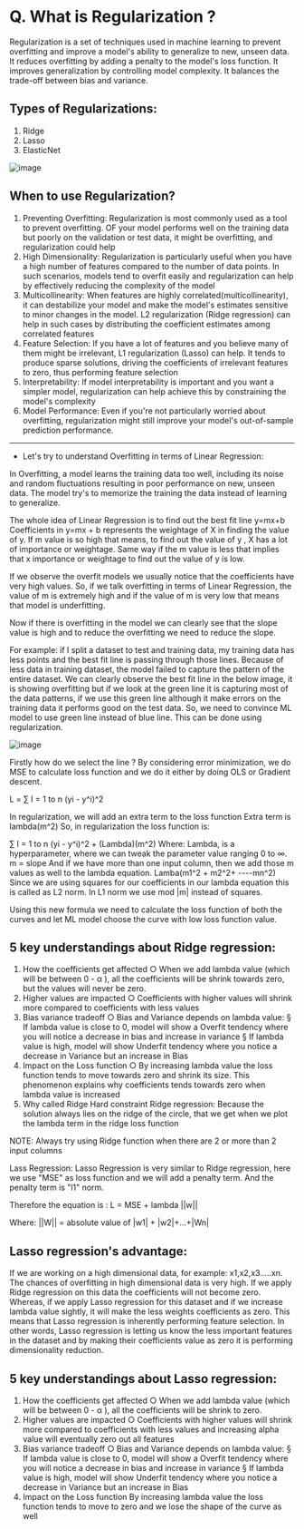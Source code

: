 # Q. What is Regularization ?

Regularization is a set of techniques used in machine learning to prevent overfitting and improve a model's ability to generalize to new, unseen data.
It reduces overfitting by adding a penalty to the model's loss function. It improves generalization by controlling model complexity. It balances the trade-off between bias and variance.
## Types of Regularizations:

1. Ridge
2. Lasso
3. ElasticNet

![image](https://github.com/user-attachments/assets/f133944d-3dd1-4dd8-a6c2-64c860f7549d)

## When to use Regularization?
1. Preventing Overfitting: Regularization is most commonly used as a tool to prevent overfitting. OF your model performs well on the training data but poorly on the validation or test data, it might be overfitting, and regularization could help
2. High Dimensionality: Regularization is particularly useful when you have a high number of features compared to the number of data points. In such scenarios, models tend to overfit easily and regularization can help by effectively reducing the complexity of the model
3. Multicollinearity: When features are highly correlated(multicollinearity), it can destabilize your model and make the model's estimates sensitive to minor changes in the model. L2 regularization (Ridge regression) can help in such cases by distributing the coefficient estimates among correlated features
4. Feature Selection: If you have a lot of features and you believe many of them might be irrelevant, L1 regularization (Lasso) can help. It tends to produce sparse solutions, driving the coefficients of irrelevant features to zero, thus performing feature selection
5. Interpretability: If model interpretability is important and you want a simpler model, regularization can help achieve this by constraining the model's complexity
6. Model Performance: Even if you're not particularly worried about overfitting, regularization might still improve your model's out-of-sample prediction performance.

---
- Let's try to understand Overfitting in terms of Linear Regression:

In Overfitting, a model learns the training data too well, including its noise and random fluctuations resulting in poor performance on new, unseen data.  The model try's to memorize the training the data instead of learning to generalize.

The whole idea of Linear Regression is to find out the best fit line y=mx+b
Coefficients in y=mx + b represents the weightage of X in finding the value of y. If m value is so high that means, to find out the value of y , X has a lot of importance or weightage. Same way if the m value is less that implies that x importance or weightage to find out the value of y is low.

If we observe the overfit models we usually notice that the coefficients have very high values.
So, if we talk overfitting in terms of Linear Regression, the value of m is extremely high and if the value of m is very low that means that model is underfitting.

Now if there is overfitting in the model we can clearly see that the slope value is high and to reduce the overfitting we need to reduce the slope.

For example: if I split a dataset to test and training data, my training data has less points and the best fit line is passing through those lines. Because of less data in training dataset, the model failed to capture the pattern of the entire dataset.  We can clearly observe the best fit line in the  below image, it is showing overfitting  but if we look at the green line it is capturing most of the data patterns, if we use this green line although it make errors on the training data it performs good on the test data. So, we need to convince ML model to use green line instead of blue line. 
This can be done using regularization.

![image](https://github.com/user-attachments/assets/1884b119-b8e3-4fd1-83b7-448be3363f37)

Firstly how do we select the line ? 
By considering error minimization, we do MSE to calculate loss function and we do it either by doing OLS or Gradient descent.

L = ∑ I = 1 to n (yi - y^i)^2

In regularization, we will add an extra term to the loss function 
Extra term is lambda(m^2)
So, in regularization the loss function is:

∑ I = 1 to n (yi - y^i)^2   + (Lambda)(m^2)
Where:
Lambda, is a hyperparameter, where we can tweak the parameter value ranging 0 to ∞.
 m = slope
And if we have more than one input column, then we add those m values as well to the lambda equation.
Lamba(m1^2 + m2^2+ ----mn^2)
Since we are using squares for our coefficients in our lambda equation this is called as L2 norm.
In L1 norm we use mod |m| instead of squares.

Using this new formula we need to calculate the loss function of both the curves and let ML model choose the curve with low loss function value.

## 5 key understandings about Ridge regression:
1. How the coefficients get affected
    ○ When we add lambda value (which will be between 0 - α ), all the coefficients will be shrink towards zero, but the values will never be zero. 
2. Higher values are impacted
    ○ Coefficients with higher values will shrink more compared to coefficients with less values
3. Bias variance tradeoff
    ○ Bias and Variance depends on lambda value: 
        § If lambda value is close to 0, model will show a Overfit tendency where you will notice a decrease in bias and increase in variance
        § If lambda value is high, model will show Underfit tendency where you notice a decrease in Variance but an increase in Bias
4. Impact on the Loss function
    ○ By increasing lambda value the loss function tends to move towards zero and shrink its size. This phenomenon explains why coefficients tends towards zero when lambda value is increased
5. Why called Ridge
    Hard constraint Ridge regression: Because the solution always lies on the ridge of the circle, that we get when we plot the lambda term in the ridge loss function

NOTE: Always try using Ridge function when there are 2 or more than 2 input columns


Lass Regression:
Lasso Regression is very similar to Ridge regression, here we use "MSE" as loss function and  we will add a penalty term.  And the penalty term is "l1" norm. 

Therefore the equation is : L = MSE + lambda ||w||

Where:
||W|| = absolute value of |w1| + |w2|+…+|Wn|

## Lasso regression's advantage:
If we are working on a high dimensional data, for example: x1,x2,x3…..xn. The chances of overfitting in high dimensional data is very high. If we apply Ridge regression on this data the coefficients will not become zero. Whereas, if we apply Lasso regression for this dataset and if we increase lambda value sightly, it will make the less weights coefficients as zero. This means that Lasso regression is inherently performing feature selection. 
In other words, Lasso regression is letting us know the less important features in the dataset and by making their coefficients value as zero it is performing dimensionality reduction. 

## 5 key understandings about Lasso regression:
1. How the coefficients get affected
        ○ When we add lambda value (which will be between 0 - α ), all the coefficients will be shrink to zero. 
2. Higher values are impacted
        ○ Coefficients with higher values will shrink more compared to coefficients with less values and increasing alpha value will eventually zero out all features
3. Bias variance tradeoff
○ Bias and Variance depends on lambda value: 
§ If lambda value is close to 0, model will show a Overfit tendency where you will notice a decrease in bias and increase in variance
§ If lambda value is high, model will show Underfit tendency where you notice a decrease in Variance but an increase in Bias
4. Impact on the Loss function
By increasing lambda value the loss function tends to move to zero and we lose the shape of the curve as well